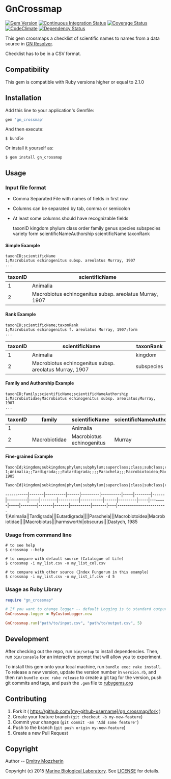 # GnCrossmap
[![Gem Version][gem_badge]][gem_link]
[![Continuous Integration Status][ci_badge]][ci_link]
[![Coverage Status][cov_badge]][cov_link]
[![CodeClimate][code_badge]][code_link]
[![Dependency Status][dep_badge]][dep_link]

This gem crossmaps a checklist of scientific names to names from a data source
in [GN Resolver][resolver].

Checklist has to be in a CSV format.

Compatibility
-------------

This gem is compatible with Ruby versions higher or equal to 2.1.0

Installation
------------

Add this line to your application's Gemfile:

```ruby
gem 'gn_crossmap'
```

And then execute:

    $ bundle

Or install it yourself as:

    $ gem install gn_crossmap

Usage
-----

### Input file format

- Comma Separated File with names of fields in first row.
- Columns can be separated by tab, comma or semicolon
- At least some columns should have recognizable fields

    taxonID kingdom phylum class order family genus species
    subspecies variety form scientificNameAuthorship scientificName
    taxonRank

#### Simple Example

    taxonID;scientificName
    1;Macrobiotus echinogenitus subsp. areolatus Murray, 1907
    ...

|taxonID | scientificName                                          |
|--------|---------------------------------------------------------|
|1       | Animalia                                                |
|2       | Macrobiotus echinogenitus subsp. areolatus Murray, 1907 |

#### Rank Example

    taxonID;scientificName;taxonRank
    1;Macrobiotus echinogenitus f. areolatus Murray, 1907;form
    ...

|taxonID | scientificName                                          | taxonRank |
|--------|---------------------------------------------------------|-----------|
|1       | Animalia                                                | kingdom   |
|2       | Macrobiotus echinogenitus subsp. areolatus Murray, 1907 | subspecies|

#### Family and Authorship Example

    taxonID;family;scientificName;scientificNameAuthorship
    1;Macrobiotidae;Macrobiotus echinogenitus subsp. areolatus;Murray, 1907
    ...

|taxonID | family        | scientificName            | scientificNameAuthorship|
|--------|---------------|---------------------------|-------------------------|
|1       |               | Animalia                  |                         |
|2       | Macrobiotidae | Macrobiotus echinogenitus | Murray                  |

#### Fine-grained Example

    TaxonId;kingdom;subkingdom;phylum;subphylum;superclass;class;subclass;cohort;superorder;order;suborder;infraorder;superfamily;family;subfamily;tribe;subtribe;genus;subgenus;section;species;subspecies;variety;form;ScientificNameAuthorship
    1;Animalia;;Tardigrada;;;Eutardigrada;;;;Parachela;;;Macrobiotoidea;Macrobiotidae;;;;Macrobiotus;;;harmsworthi;obscurus;;;Dastych, 1985

    TaxonId|kingdom|subkingdom|phylum|subphylum|superclass|class|subclass|cohort|superorder|order|suborder|infraorder|superfamily|family|subfamily|tribe|subtribe|genus|subgenus|section|species|subspecies|variety|form|ScientificNameAuthorship
-----------|-------|----------|------|---------|----------|-----|--------|------|----------|-----|--------|----------|-----------|------|---------|-----|--------|-----|--------|-------|-------|----------|-------|----|------------------------
    1|Animalia||Tardigrada|||Eutardigrada||||Parachela|||Macrobiotoidea|Macrobiotidae||||Macrobiotus|||harmsworthi|obscurus|||Dastych, 1985

### Usage from command line

    # to see help
    $ crossmap --help

    # to compare with default source (Catalogue of Life)
    $ crossmap -i my_list.csv -o my_list_col.csv

    # to compare with other source (Index Fungorum in this example)
    $ crossmap -i my_list.csv -o my_list_if.csv -d 5

### Usage as Ruby Library

```ruby
require "gn_crossmap"

# If you want to change logger -- default Logging is to standard output
GnCrossmap.logger = MyCustomLogger.new

GnCrossmap.run("path/to/input.csv", "path/to/output.csv", 5)
```

Development
-----------

After checking out the repo, run `bin/setup` to install dependencies. Then, run
`bin/console` for an interactive prompt that will allow you to experiment.

To install this gem onto your local machine, run `bundle exec rake install`. To
release a new version, update the version number in `version.rb`, and then run
`bundle exec rake release` to create a git tag for the version, push git
commits and tags, and push the `.gem` file to
[rubygems.org][rubygems]

Contributing
------------

1. Fork it ( https://github.com/[my-github-username]/gn_crossmap/fork )
2. Create your feature branch (`git checkout -b my-new-feature`)
3. Commit your changes (`git commit -am 'Add some feature'`)
4. Push to the branch (`git push origin my-new-feature`)
5. Create a new Pull Request

Copyright
---------

Author -- [Dmitry Mozzherin][dimus]

Copyright (c) 2015 [Marine Biological Laboratory][mbl].
See [LICENSE][license] for details.

[gem_badge]: https://badge.fury.io/rb/gn_crossmap.svg
[gem_link]: http://badge.fury.io/rb/gn_crossmap
[ci_badge]: https://secure.travis-ci.org/GlobalNamesArchitecture/gn_crossmap.svg
[ci_link]: http://travis-ci.org/GlobalNamesArchitecture/gn_crossmap
[cov_badge]: https://coveralls.io/repos/GlobalNamesArchitecture/gn_crossmap/badge.svg?branch=master
[cov_link]: https://coveralls.io/r/GlobalNamesArchitecture/gn_crossmap?branch=master
[code_badge]: https://codeclimate.com/github/GlobalNamesArchitecture/gn_crossmap/badges/gpa.svg
[code_link]: https://codeclimate.com/github/GlobalNamesArchitecture/gn_crossmap
[dep_badge]: https://gemnasium.com/GlobalNamesArchitecture/gn_crossmap.png
[dep_link]: https://gemnasium.com/GlobalNamesArchitecture/gn_crossmap
[resolver]: http://resolver.globalnames.org/data_sources
[rubygems]: https://rubygems.org
[dimus]: https://github.com/dimus
[mbl]: http://mbl.edu
[license]: https://github.com/GlobalNamesArchitecture/gn_crossmap/blob/master/LICENSE
[terms]: http://rs.tdwg.org/dwc/terms
